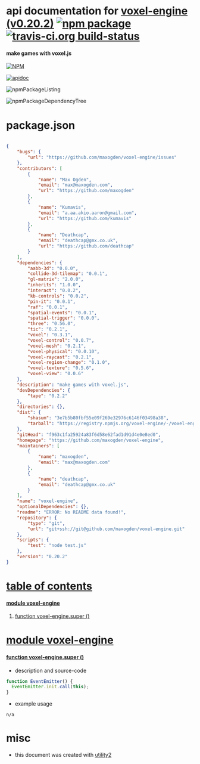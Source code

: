 # api documentation for  [voxel-engine (v0.20.2)](https://github.com/maxogden/voxel-engine)  [![npm package](https://img.shields.io/npm/v/npmdoc-voxel-engine.svg?style=flat-square)](https://www.npmjs.org/package/npmdoc-voxel-engine) [![travis-ci.org build-status](https://api.travis-ci.org/npmdoc/node-npmdoc-voxel-engine.svg)](https://travis-ci.org/npmdoc/node-npmdoc-voxel-engine)
#### make games with voxel.js

[![NPM](https://nodei.co/npm/voxel-engine.png?downloads=true)](https://www.npmjs.com/package/voxel-engine)

[![apidoc](https://npmdoc.github.io/node-npmdoc-voxel-engine/build/screenCapture.buildNpmdoc.browser._2Fhome_2Ftravis_2Fbuild_2Fnpmdoc_2Fnode-npmdoc-voxel-engine_2Ftmp_2Fbuild_2Fapidoc.html.png)](https://npmdoc.github.io/node-npmdoc-voxel-engine/build/apidoc.html)

![npmPackageListing](https://npmdoc.github.io/node-npmdoc-voxel-engine/build/screenCapture.npmPackageListing.svg)

![npmPackageDependencyTree](https://npmdoc.github.io/node-npmdoc-voxel-engine/build/screenCapture.npmPackageDependencyTree.svg)



# package.json

```json

{
    "bugs": {
        "url": "https://github.com/maxogden/voxel-engine/issues"
    },
    "contributors": [
        {
            "name": "Max Ogden",
            "email": "max@maxogden.com",
            "url": "https://github.com/maxogden"
        },
        {
            "name": "Kumavis",
            "email": "a.aa.akio.aaron@gmail.com",
            "url": "https://github.com/kumavis"
        },
        {
            "name": "Deathcap",
            "email": "deathcap@gmx.co.uk",
            "url": "https://github.com/deathcap"
        }
    ],
    "dependencies": {
        "aabb-3d": "0.0.0",
        "collide-3d-tilemap": "0.0.1",
        "gl-matrix": "2.0.0",
        "inherits": "1.0.0",
        "interact": "0.0.2",
        "kb-controls": "0.0.2",
        "pin-it": "0.0.1",
        "raf": "0.0.1",
        "spatial-events": "0.0.1",
        "spatial-trigger": "0.0.0",
        "three": "0.56.0",
        "tic": "0.2.1",
        "voxel": "0.3.1",
        "voxel-control": "0.0.7",
        "voxel-mesh": "0.2.1",
        "voxel-physical": "0.0.10",
        "voxel-raycast": "0.2.1",
        "voxel-region-change": "0.1.0",
        "voxel-texture": "0.5.6",
        "voxel-view": "0.0.6"
    },
    "description": "make games with voxel.js",
    "devDependencies": {
        "tape": "0.2.2"
    },
    "directories": {},
    "dist": {
        "shasum": "3e7b5b80fbf55e09f269e32976c6146f03498a38",
        "tarball": "https://registry.npmjs.org/voxel-engine/-/voxel-engine-0.20.2.tgz"
    },
    "gitHead": "f963c1fa25924a83f6d58e62fad1d91d4e0e8ed0",
    "homepage": "https://github.com/maxogden/voxel-engine",
    "maintainers": [
        {
            "name": "maxogden",
            "email": "max@maxogden.com"
        },
        {
            "name": "deathcap",
            "email": "deathcap@gmx.co.uk"
        }
    ],
    "name": "voxel-engine",
    "optionalDependencies": {},
    "readme": "ERROR: No README data found!",
    "repository": {
        "type": "git",
        "url": "git+ssh://git@github.com/maxogden/voxel-engine.git"
    },
    "scripts": {
        "test": "node test.js"
    },
    "version": "0.20.2"
}
```



# <a name="apidoc.tableOfContents"></a>[table of contents](#apidoc.tableOfContents)

#### [module voxel-engine](#apidoc.module.voxel-engine)
1.  [function <span class="apidocSignatureSpan">voxel-engine.</span>super ()](#apidoc.element.voxel-engine.super)



# <a name="apidoc.module.voxel-engine"></a>[module voxel-engine](#apidoc.module.voxel-engine)

#### <a name="apidoc.element.voxel-engine.super"></a>[function <span class="apidocSignatureSpan">voxel-engine.</span>super ()](#apidoc.element.voxel-engine.super)
- description and source-code
```javascript
function EventEmitter() {
  EventEmitter.init.call(this);
}
```
- example usage
```shell
n/a
```



# misc
- this document was created with [utility2](https://github.com/kaizhu256/node-utility2)
